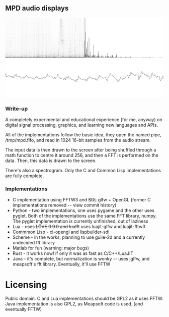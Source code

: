 ## MPD audio displays

![Lisp MPD Visualizer](fft.png "Lisp MPD Visualizer")

### Write-up
A completely experimental and educational experience (for me, anyway)
on digital signal processing, graphics, and learning new languages and APIs.

All of the implementations follow the basic idea, they open the named pipe,
/tmp/mpd.fifo, and read in 1024 16-bit samples from the audio stream.

The input data is then drawn to the screen after being shuffled through a math
function to centre it around 256, and then a FFT is performed on the data.
Then, this data is drawn to the screen.

There's also a spectrogram. Only the C and Common Lisp implementations are
fully complete.

### Implementations
- C implementation using FFTW3 and ~~SDL~~ glfw + OpenGL
(former C implementations removed -- view commit history)
- Python - two implementations, one uses pygame and the other uses pyglet.
Both of the implementations use the same FFT library, numpy.
The pyglet implementation is currently unfinished, out of laziness
- Lua - ~~uses LÖVE 0.9.0 and luafft~~
uses luajit-glfw and luajit-fftw3
- Commmon Lisp - cl-opengl and lispbuilder-sdl
- Scheme - in the works, planning to use guile-2d and a currently undecided fft library
- Matlab for fun (warning: major bugs)
- Rust - it works now! if only it was as fast as C/C++/LuaJIT
- Java - it's complete, but normalization is wonky -- uses jglfw, and meapsoft's
fft library. Eventually, it'll use FFTW

# Licensing
Public domain.
C and Lua implementations should be GPL2 as it uses FFTW.
Java implementation is also GPL2, as Meapsoft code is used. (and eventually FFTW)

